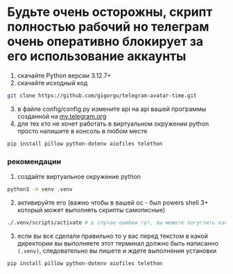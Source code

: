 # Будьте очень осторожны, скрипт полностью рабочий но телеграм очень оперативно блокирует за его использование аккаунты


1. скачайте Python версии 3.12.7+
2. скачайте исходный код 
```sh
git clone https://github.com/gigorgu/telegram-avatar-time.git
```
3. в файле config/config.py измените api на api вашей программы созданной на [my.telegram.org](https://my.telegram.org)
4. для тех кто не хочет работать в виртуальном окружении python просто напишите в консоль в любом месте 
```sh
pip install pillow python-dotenv aiofiles telethon
```
### рекомендации
1. создайте виртуальное окружение python
```sh
python3 -m venv .venv
```

2. активируйте его (важно чтобы в вашей ос - был powers shell 3+ который может выполнять скрипты самописные)
```sh
./.venv/scripts/activate # в случае ошибки тут, вы можете погуглить как дать права для powershell на выполнение custom сценариев
```

3. если вы все сделали правильно то у вас перед текстом в какой директории вы выполняете этот терминал должно быть написанно `(.venv)`, следовательно вы пишете и ждете выполнения установки
```sh
pip install pillow python-dotenv aiofiles telethon
```